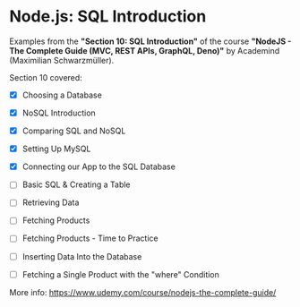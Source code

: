 # Node.js: SQL Introduction

Examples from the **"Section 10: SQL Introduction"** of the course **"NodeJS - The Complete Guide (MVC, REST APIs, GraphQL, Deno)"** by Academind (Maximilian Schwarzmüller).

Section 10 covered:

- [x] Choosing a Database
- [x] NoSQL Introduction
- [x] Comparing SQL and NoSQL
- [x] Setting Up MySQL
- [x] Connecting our App to the SQL Database
- [ ] Basic SQL & Creating a Table
- [ ] Retrieving Data
- [ ] Fetching Products
- [ ] Fetching Products - Time to Practice
- [ ] Inserting Data Into the Database
- [ ] Fetching a Single Product with the "where" Condition



More info: https://www.udemy.com/course/nodejs-the-complete-guide/
